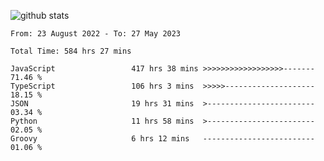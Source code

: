 
![github stats](https://github-readme-stats.vercel.app/api?username=realmahd1&show_icons=true&theme=codeSTACKr&hide_rank=true&count_private=true)

<!--START_SECTION:waka-->

```text
From: 23 August 2022 - To: 27 May 2023

Total Time: 584 hrs 27 mins

JavaScript                 417 hrs 38 mins >>>>>>>>>>>>>>>>>>-------   71.46 %
TypeScript                 106 hrs 3 mins  >>>>>--------------------   18.15 %
JSON                       19 hrs 31 mins  >------------------------   03.34 %
Python                     11 hrs 58 mins  >------------------------   02.05 %
Groovy                     6 hrs 12 mins   -------------------------   01.06 %
```

<!--END_SECTION:waka-->
